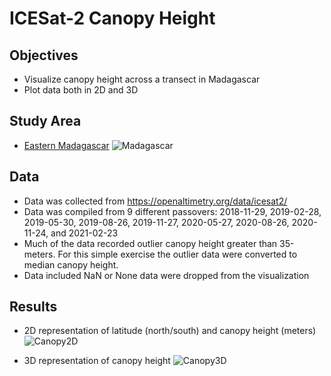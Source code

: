 # ICESat-2 Canopy Height

## Objectives

- Visualize canopy height across a transect in Madagascar
- Plot data both in 2D and 3D

## Study Area
- [Eastern Madagascar](https://www.worldwildlife.org/ecoregions/at0117)
![Madagascar](https://github.com/bwilder95/ICESat2/blob/main/plots/Madagascar.png)

## Data
- Data was collected from https://openaltimetry.org/data/icesat2/
- Data was compiled from 9 different passovers: 2018-11-29, 2019-02-28, 2019-05-30, 2019-08-26, 2019-11-27, 2020-05-27, 2020-08-26, 2020-11-24, and 2021-02-23
- Much of the data recorded outlier canopy height greater than 35-meters. For this simple exercise the outlier data were converted to median canopy height.
- Data included NaN or None data were dropped from the visualization

## Results
- 2D representation of latitude (north/south) and canopy height (meters)
![Canopy2D](https://github.com/bwilder95/ICESat2/blob/main/plots/Canopy_2D.png)

- 3D representation of canopy height
![Canopy3D](https://github.com/bwilder95/ICESat2/blob/main/plots/Canopy_3D.png)